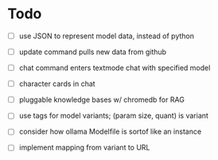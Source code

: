 # Todo

- [ ] use JSON to represent model data, instead of python
- [ ] update command pulls new data from github
- [ ] chat command enters textmode chat with specified model
- [ ] character cards in chat
- [ ] pluggable knowledge bases w/ chromedb for RAG
- [ ] use tags for model variants; (param size, quant) is variant
- [ ] consider how ollama Modelfile is sortof like an instance
- [ ] implement mapping from variant to URL

